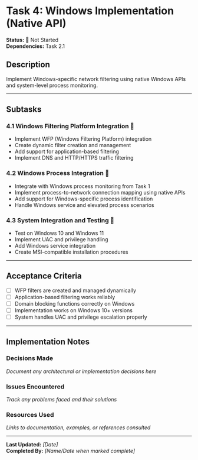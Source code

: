 # Task 4: Windows Implementation (Native API)

**Status:** 🔴 Not Started  
**Dependencies:** Task 2.1  

## Description
Implement Windows-specific network filtering using native Windows APIs and system-level process monitoring.

---

## Subtasks

### 4.1 Windows Filtering Platform Integration 🔴
- Implement WFP (Windows Filtering Platform) integration
- Create dynamic filter creation and management
- Add support for application-based filtering
- Implement DNS and HTTP/HTTPS traffic filtering

### 4.2 Windows Process Integration 🔴
- Integrate with Windows process monitoring from Task 1
- Implement process-to-network connection mapping using native APIs
- Add support for Windows-specific process identification
- Handle Windows service and elevated process scenarios

### 4.3 System Integration and Testing 🔴
- Test on Windows 10 and Windows 11
- Implement UAC and privilege handling
- Add Windows service integration
- Create MSI-compatible installation procedures

---

## Acceptance Criteria
- [ ] WFP filters are created and managed dynamically
- [ ] Application-based filtering works reliably
- [ ] Domain blocking functions correctly on Windows
- [ ] Implementation works on Windows 10+ versions
- [ ] System handles UAC and privilege escalation properly

---

## Implementation Notes

### Decisions Made
_Document any architectural or implementation decisions here_

### Issues Encountered  
_Track any problems faced and their solutions_

### Resources Used
_Links to documentation, examples, or references consulted_

---

**Last Updated:** _[Date]_  
**Completed By:** _[Name/Date when marked complete]_ 